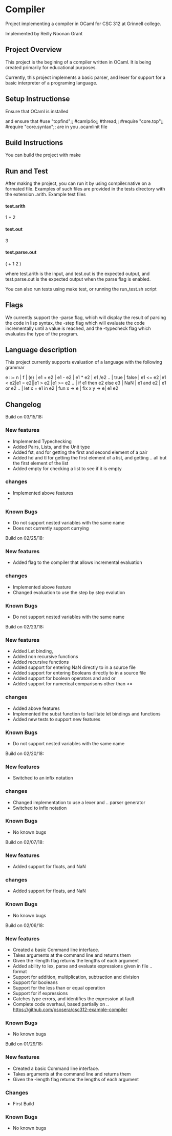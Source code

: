 # Compiler
Project implementing a compiler in OCaml
for CSC 312 at Grinnell college.

Implemented by Reilly Noonan Grant

## Project Overview
This project is the begining of a compiler written in OCaml. It is
being created primarily for educational purposes.

Currently, this project implements a basic parser, and lexer for
support for a basic interpreter of a programing language.

## Setup Instructionse
Ensure that OCaml is installed

and ensure that
\#use "topfind";;
\#camlp4o;;
\#thread;;
\#require "core.top";;
\#require "core.syntax";;
are in you .ocamlinit file

## Build Instructions

You can build the project with make

## Run and Test
After making the project, you can run it by using compiler.native on a
formated file. Examples of such files are provided in the tests
directory with the extension .arith. Example test files

#### test.arith
1 + 2

#### test.out
3

#### test.parse.out
( + 1 2 )

where test.arith is the input, and test.out is the expected output,
and test.parse.out is the expected output when the parse flag is
enabled.

You can also run tests using make test, or running the run_test.sh script

## Flags
We currently support the -parse flag, which will display the
result of parsing the code in lisp syntax,  the -step flag
which will evaluate the code incrementally until a value is reached,
and the -typecheck flag which evaluates the type of the program.

## Language description
This project currently supports evaluation of a
 language with the following grammar

e ::= n | f | (e) | e1 + e2 | e1 - e2 | e1 * e2 | e1 /e2 
..    | true | false | e1 <= e2 |e1 < e2|e1 = e2||e1 > e2 |e1 >= e2
..    | if e1 then e2 else e3 | NaN | e1 and e2 | e1 or e2
..    | let x = e1 in e2 | fun x -> e | fix x y -> e| e1 e2

## Changelog

Build on 03/15/18:
### New features

- Implemented Typechecking
- Added Pairs, Lists, and the Unit type
- Added fst, snd for getting the first and second element of a pair
- Added hd and tl for getting the first element of a list, and getting
.. all but the first element of the list
- Added empty for checking a list to see if it is empty


### changes

- Implemented above features
- 

### Known Bugs

- Do not support nested variables with the same name
- Does not currently support currying


Build on 02/25/18:
### New features

- Added flag to the compiler that allows incremental evaluation


### changes

- Implemented above feature
- Changed evaluation to use the step by step evalution

### Known Bugs

- Do not support nested variables with the same name



Build on 02/23/18:
### New features

- Added Let binding,
- Added non recursive functions
- Added recursive functions
- Added support for entering NaN directly to in a source file
- Added support for entering Booleans directly to in a source file
- Added support for boolean operators and and or
- Added support for numerical comparisons other than <=


### changes

- Added above features
- Implemented the subst function to facilitate let bindings and
  functions
- Added new tests to support new features

### Known Bugs

- Do not support nested variables with the same name



Build on 02/20/18:
### New features

- Switched to an infix notation

### changes

-  Changed implementation to use a lexer and
.. parser generator
- Switched to infix notation

### Known Bugs

- No known bugs


Build on 02/07/18:
### New features

- Added support for floats, and NaN

### changes

- Added support for floats, and NaN

### Known Bugs

- No known bugs

Build on 02/06/18:
### New features

- Created a basic Command line interface.
- Takes arguments at the command line and returns them
- Given the -length flag returns the lengths of each argument
-  Added ability to lex, parse and evaluate expressions given in file 
.. format
- Support for addition, multiplication, subtraction and division
- Support for booleans
- Support for the less than or equal operation
- Support for if expressions
- Catches type errors, and identifies the expression at fault
- Complete code overhaul, based partially on
.. https://github.com/psosera/csc312-example-compiler

### Known Bugs

- No known bugs


Build on 01/29/18:
### New features

- Created a basic Command line interface.
- Takes arguments at the command line and returns them
- Given the -length flag returns the lengths of each argument

### Changes

- First Build

### Known Bugs

- No known bugs

